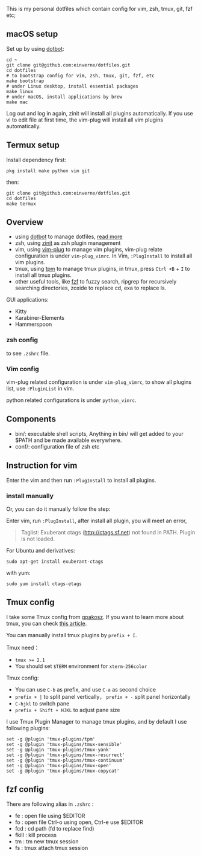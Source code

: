This is my personal dotfiles which contain config for vim, zsh, tmux, git, fzf etc;

## macOS setup
Set up by using [dotbot](https://blog.einverne.info/post/2020/08/use-dotbot-dotfiles-management.html):

    cd ~
    git clone git@github.com:einverne/dotfiles.git
	cd dotfiles
    # to bootstrap config for vim, zsh, tmux, git, fzf, etc
    make bootstrap
	# under Linux desktop, install essential packages
	make linux
	# under macOS, install applications by brew
	make mac

Log out and log in again, zinit will install all plugins automatically. If you use vi to edit file at first time, the vim-plug will install all vim plugins automatically.

## Termux setup
Install dependency first:

	pkg install make python vim git

then:

	git clone git@github.com:einverne/dotfiles.git
	cd dotfiles
	make termux

## Overview

- using [dotbot](https://github.com/anishathalye/dotbot/) to manage dotfiles, [read more](https://blog.einverne.info/post/2020/08/use-dotbot-dotfiles-management.html)
- zsh, using [zinit](https://blog.einverne.info/post/2020/10/use-zinit-to-manage-zsh-plugins.html) as zsh plugin management
- vim, using [vim-plug](https://github.com/junegunn/vim-plug) to manage vim plugins, vim-plug relate configuration is under `vim-plug_vimrc`. In Vim, `:PlugInstall` to install all vim plugins.
- tmux, using [tpm](https://blog.einverne.info/post/2017/12/tmux-plugins.html) to manage tmux plugins, in tmux, press `Ctrl +B` + `I` to install all tmux plugins.
- other useful tools, like [fzf](https://blog.einverne.info/post/2019/08/fzf-usage.html) to fuzzy search, ripgrep for recursively searching directories, zoxide to replace cd, exa to replace ls.

GUI applications:

- Kitty
- Karabiner-Elements
- Hammerspoon

### zsh config
to see `.zshrc` file.

### Vim config
vim-plug related configuration is under `vim-plug_vimrc`, to show all plugins list, use `:PluginList` in vim.

python related configurations is under `python_vimrc`.

## Components

- bin/: executable shell scripts, Anything in bin/ will get added to your $PATH and be made available everywhere.
- conf/: configuration file of zsh etc

## Instruction for vim

Enter the vim and then run `:PlugInstall` to install all plugins.

### install manually
Or, you can do it manually follow the step:

Enter vim, run `:PlugInstall`, after install all plugin, you will meet an error,

> Taglist: Exuberant ctags (http://ctags.sf.net) not found in PATH. Plugin is not loaded.

For Ubuntu and derivatives:

	sudo apt-get install exuberant-ctags

with yum:

	sudo yum install ctags-etags

## Tmux config
I take some Tmux config from [gpakosz](https://github.com/gpakosz/.tmux). If you want to learn more about tmux, you can check [this article](http://einverne.github.io/post/2017/07/tmux-introduction.html).

You can manually install tmux plugins by `prefix + I`.

Tmux need：

- `tmux >= 2.1`
- You should set `$TERM` environment for `xterm-256color`

Tmux config:

- You can use `C-b` as prefix, and use `C-a` as second choice
- `prefix + |` to split panel vertically， `prefix + -` split panel horizontally
- `C-hjkl` to switch pane
- `prefix + Shift + HJKL` to adjust pane size

I use Tmux Plugin Manager to manage tmux plugins, and by default I use following plugins:

    set -g @plugin 'tmux-plugins/tpm'
    set -g @plugin 'tmux-plugins/tmux-sensible'
    set -g @plugin 'tmux-plugins/tmux-yank'
    set -g @plugin 'tmux-plugins/tmux-resurrect'
    set -g @plugin 'tmux-plugins/tmux-continuum'
    set -g @plugin 'tmux-plugins/tmux-open'
    set -g @plugin 'tmux-plugins/tmux-copycat'

## fzf config
There are following alias in `.zshrc` :

- fe : open file using $EDITOR
- fo : open file Ctrl-o using open, Ctrl-e use $EDITOR
- fcd : cd path  (fd to replace find)
- fkill : kill process
- tm : tm new tmux session
- fs : tmux attach tmux session
